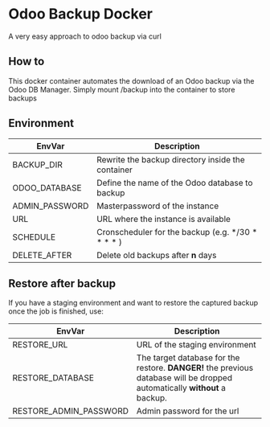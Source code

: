 # Odoo Backup Docker

A very easy approach to odoo backup via curl

## How to

This docker container automates the download of an Odoo backup via the Odoo DB Manager. Simply mount /backup into the container to store backups

## Environment

| EnvVar | Description |
| --- | --- |
| BACKUP_DIR | Rewrite the backup directory inside the container |
| ODOO_DATABASE | Define the name of the Odoo database to backup |
| ADMIN_PASSWORD | Masterpassword of the instance  |
| URL | URL where the instance is available |
| SCHEDULE | Cronscheduler for the backup (e.g. */30 * * * * ) |
| DELETE_AFTER | Delete old backups after **n** days |

## Restore after backup
If you have a staging environment and want to restore the captured backup once the job is finished, use:

| EnvVar | Description |
| --- | --- |
| RESTORE_URL | URL of the staging environment |
| RESTORE_DATABASE | The target database for the restore. **DANGER!** the previous database will be dropped automatically **without** a backup. |
| RESTORE_ADMIN_PASSWORD | Admin password for the url |
